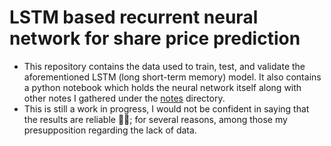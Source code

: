 # LSTM based recurrent neural network for share price prediction

- This repository contains the data used to train, test, and validate the aforementioned LSTM (long short-term memory) model. It also contains a python notebook which holds the neural network itself along with other notes I gathered under the [notes](./notes/) directory.
- This is still a work in progress, I would not be confident in saying that the results are reliable 😶‍🌫️; for several reasons, among those my presupposition regarding the lack of data.
